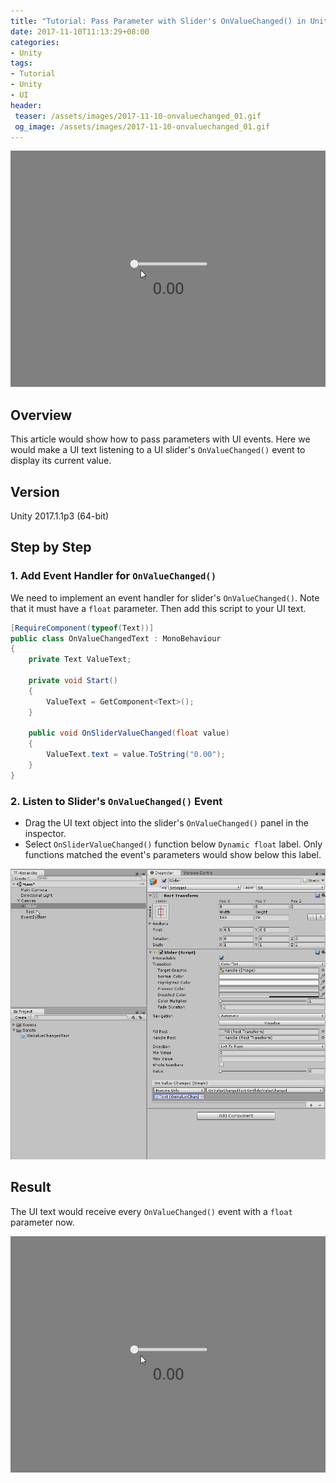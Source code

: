 ```yaml
---
title: "Tutorial: Pass Parameter with Slider's OnValueChanged() in Unity"
date: 2017-11-10T11:13:29+08:00
categories:
- Unity
tags:
- Tutorial
- Unity
- UI
header:
 teaser: /assets/images/2017-11-10-onvaluechanged_01.gif
 og_image: /assets/images/2017-11-10-onvaluechanged_01.gif
---
```


![](/assets/images/2017-11-10-onvaluechanged_01.gif)

## Overview

This article would show how to pass parameters with UI events. Here we would make a UI text listening to a UI slider's `OnValueChanged()` event to display its current value.

## Version

Unity 2017.1.1p3 (64-bit)

## Step by Step

### 1. Add Event Handler for `OnValueChanged()`

We need to implement an event handler for slider's `OnValueChanged()`. Note that it must have a `float` parameter. Then add this script to your UI text.

```cs
[RequireComponent(typeof(Text))]
public class OnValueChangedText : MonoBehaviour
{
    private Text ValueText;

    private void Start()
    {
        ValueText = GetComponent<Text>();
    }

    public void OnSliderValueChanged(float value)
    {
        ValueText.text = value.ToString("0.00");
    }
}
```

### 2. Listen to Slider's `OnValueChanged()` Event

- Drag the UI text object into the slider's `OnValueChanged()` panel in the inspector.
- Select `OnSliderValueChanged()` function below `Dynamic float` label. Only functions matched the event's parameters would show below this label.

![](/assets/images/2017-11-10-onvaluechanged_02.gif)

## Result

The UI text would receive every `OnValueChanged()` event with a `float` parameter now.

![](/assets/images/2017-11-10-onvaluechanged_01.gif)
